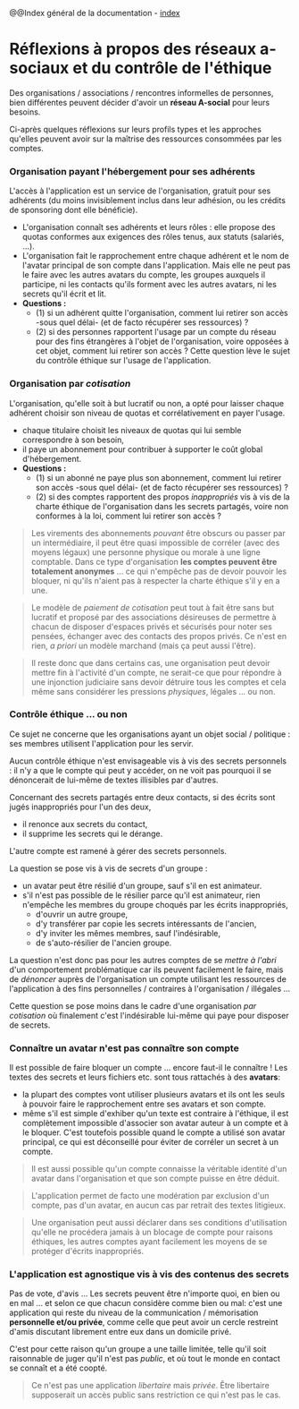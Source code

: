 @@Index général de la documentation - [index](./index.md)

# Réflexions à propos des réseaux a-sociaux et du contrôle de l'éthique
Des organisations / associations / rencontres informelles de personnes, bien différentes peuvent décider d'avoir un **réseau A-social** pour leurs besoins. 

Ci-après quelques réflexions sur leurs profils types et les approches qu'elles peuvent avoir sur la maîtrise des ressources consommées par les comptes.

### Organisation payant l'hébergement pour ses adhérents
L'accès à l'application est un service de l'organisation, gratuit pour ses adhérents (du moins invisiblement inclus dans leur adhésion, ou les crédits de sponsoring dont elle bénéficie).
- L'organisation connaît ses adhérents et leurs rôles : elle propose des quotas conformes aux exigences des rôles tenus, aux statuts (salariés, ...).
- L'organisation fait le rapprochement entre chaque adhérent et le nom de l'avatar principal de son compte dans l'application. Mais elle ne peut pas le faire avec les autres avatars du compte, les groupes auxquels il participe, ni les contacts qu'ils forment avec les autres avatars, ni les secrets qu'il écrit et lit.
- **Questions :**
  - (1) si un adhérent quitte l'organisation, comment lui retirer son accès -sous quel délai- (et de facto récupérer ses ressources) ?
  - (2) si des personnes rapportent l'usage par un compte du réseau pour des fins étrangères à l'objet de l'organisation, voire opposées à cet objet, comment lui retirer son accès ? Cette question lève le sujet du contrôle éthique sur l'usage de l'application.

### Organisation par _cotisation_
L'organisation, qu'elle soit à but lucratif ou non, a opté pour laisser chaque adhérent choisir son niveau de quotas et corrélativement en payer l'usage.
- chaque titulaire choisit les niveaux de quotas qui lui semble correspondre à son besoin,
- il paye un abonnement pour contribuer à supporter le coût global d'hébergement.
- **Questions :**
  - (1) si un abonné ne paye plus son abonnement, comment lui retirer son accès -sous quel délai- (et de facto récupérer ses ressources) ?
  - (2) si des comptes rapportent des propos _inappropriés_ vis à vis de la charte éthique de l'organisation dans les secrets partagés, voire non conformes à la loi, comment lui retirer son accès ?

> Les virements des abonnements _pouvant_ être obscurs ou passer par un intermédiaire, il peut être quasi impossible de corréler (avec des moyens légaux) une personne physique ou morale à une ligne comptable. Dans ce type d'organisation **les comptes peuvent être totalement anonymes** ... ce qui n'empêche pas de devoir pouvoir les bloquer, ni qu'ils n'aient pas à respecter la charte éthique s'il y en a une.

> Le modèle de _paiement de cotisation_ peut tout à fait être sans but lucratif et proposé par des associations désireuses de permettre à chacun de disposer d'espaces privés et sécurisés pour noter ses pensées, échanger avec des contacts des propos privés. Ce n'est en rien, _a priori_ un modèle marchand (mais ça peut aussi l'être).

> Il reste donc que dans certains cas, une organisation peut devoir mettre fin à l'activité d'un compte, ne serait-ce que pour répondre à une injonction judiciaire sans devoir détruire tous les comptes et cela même sans considérer les pressions _physiques_, légales ... ou non.

### Contrôle éthique ... ou non
Ce sujet ne concerne que les organisations ayant un objet social / politique : ses membres utilisent l'application pour les servir.

Aucun contrôle éthique n'est envisageable vis à vis des secrets personnels : il n'y a que le compte qui peut y accéder, on ne voit pas pourquoi il se dénoncerait de lui-même de textes illisibles par d'autres.

Concernant des secrets partagés entre deux contacts, si des écrits sont jugés inappropriés pour l'un des deux,
- il renonce aux secrets du contact,
- il supprime les secrets qui le dérange.

L'autre compte est ramené à gérer des secrets personnels.

La question se pose vis à vis de secrets d'un groupe :
- un avatar peut être résilié d'un groupe, sauf s'il en est animateur.
- s'il n'est pas possible de le résilier parce qu'il est animateur, rien n'empêche les membres du groupe choqués par les écrits inappropriés,
  - d'ouvrir un autre groupe,
  - d'y transférer par copie les secrets intéressants de l'ancien,
  - d'y inviter les mêmes membres, sauf l'indésirable,
  - de s'auto-résilier de l'ancien groupe.

La question n'est donc pas pour les autres comptes de se _mettre à l'abri_ d'un comportement problématique car ils peuvent facilement le faire, mais de _dénoncer_ auprès de l'organisation un compte utilisant les ressources de l'application à des fins personnelles / contraires à l'organisation / illégales ...

Cette question se pose moins dans le cadre d'une organisation _par cotisation_ où finalement c'est l'indésirable lui-même qui paye pour disposer de secrets.

### Connaître un avatar n'est pas connaître son compte
Il est possible de faire bloquer un compte ... encore faut-il le connaître ! Les textes des secrets et leurs fichiers etc. sont tous rattachés à des **avatars**:
- la plupart des comptes vont utiliser plusieurs avatars et ils ont les seuls à pouvoir faire le rapprochement entre ses avatars et son compte.
- même s'il est simple d'exhiber qu'un texte est contraire à l'éthique, il est complètement impossible d'associer son avatar auteur à un compte et à le bloquer. C'est toutefois possible quand le compte a utilisé son avatar principal, ce qui est déconseillé pour éviter de corréler un secret à un compte.

> Il est aussi possible qu'un compte connaisse la véritable identité d'un avatar dans l'organisation et que son compte puisse en être déduit.

> L'application permet de facto une modération par exclusion d'un compte, pas d'un avatar, en aucun cas par retrait des textes litigieux.

> Une organisation peut aussi déclarer dans ses conditions d'utilisation qu'elle ne procédera jamais à un blocage de compte pour raisons éthiques, les autres comptes ayant facilement les moyens de se protéger d'écrits inappropriés.

### L'application est agnostique vis à vis des contenus des secrets
Pas de vote, d'avis ... Les secrets peuvent être n'importe quoi, en bien ou en mal ... et selon ce que chacun considère comme bien ou mal: c'est une application qui reste du niveau de la communication / mémorisation **personnelle et/ou privée**, comme celle que peut avoir un cercle restreint d'amis discutant librement entre eux dans un domicile privé.  

C'est pour cette raison qu'un groupe a une taille limitée, telle qu'il soit raisonnable de juger qu'il n'est pas _public_, et où tout le monde en contact se connaît et a été coopté.

> Ce n'est pas une application _libertaire_ mais _privée_. Être libertaire supposerait un accès public sans restriction ce qui n'est pas le cas.
